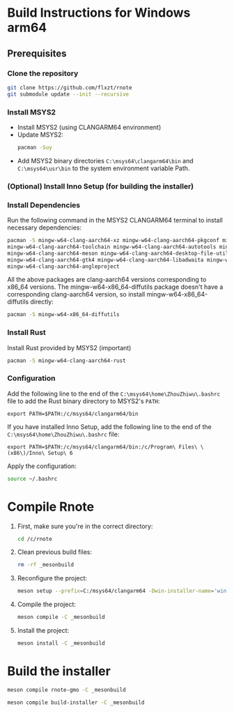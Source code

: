 # Build Instructions for Windows arm64

## Prerequisites
### Clone the repository

```bash
git clone https://github.com/flxzt/rnote
git submodule update --init --recursive
```

### Install MSYS2
- Install MSYS2 (using CLANGARM64 environment)
- Update MSYS2:
   ```Bash
   pacman -Suy
   ```
- Add MSYS2 binary directories `C:\msys64\clangarm64\bin` and `C:\msys64\usr\bin` to the system environment variable Path.

### (Optional) Install Inno Setup (for building the installer)

### Install Dependencies
Run the following command in the MSYS2 CLANGARM64 terminal to install necessary dependencies:

```bash
pacman -S mingw-w64-clang-aarch64-xz mingw-w64-clang-aarch64-pkgconf mingw-w64-clang-aarch64-clang \
mingw-w64-clang-aarch64-toolchain mingw-w64-clang-aarch64-autotools mingw-w64-clang-aarch64-make mingw-w64-clang-aarch64-cmake \
mingw-w64-clang-aarch64-meson mingw-w64-clang-aarch64-desktop-file-utils mingw-w64-clang-aarch64-appstream \
mingw-w64-clang-aarch64-gtk4 mingw-w64-clang-aarch64-libadwaita mingw-w64-clang-aarch64-poppler mingw-w64-clang-aarch64-poppler-data \
mingw-w64-clang-aarch64-angleproject
```
All the above packages are clang-aarch64 versions corresponding to x86_64 versions.
The mingw-w64-x86_64-diffutils package doesn't have a corresponding clang-aarch64 version, so install mingw-w64-x86_64-diffutils directly:

```bash
pacman -S mingw-w64-x86_64-diffutils
```

### Install Rust
Install Rust provided by MSYS2 (important)
```bash
pacman -S mingw-w64-clang-aarch64-rust
```

### Configuration

Add the following line to the end of the `C:\msys64\home\ZhouZhiwu\.bashrc` file to add the Rust binary directory to MSYS2's `PATH`:

```
export PATH=$PATH:/c/msys64/clangarm64/bin
```
If you have installed Inno Setup, add the following line to the end of the `C:\msys64\home\ZhouZhiwu\.bashrc` file:

```
export PATH=$PATH:/c/msys64/clangarm64/bin:/c/Program\ Files\ \(x86\)/Inno\ Setup\ 6
```
Apply the configuration:

```bash
source ~/.bashrc
```

# Compile Rnote

1. First, make sure you're in the correct directory:
   ```bash
   cd /c/rnote
   ```
   
2. Clean previous build files:
   ```bash
   rm -rf _mesonbuild
   ```
   
3. Reconfigure the project:
    ```bash
    meson setup --prefix=C:/msys64/clangarm64 -Dwin-installer-name='windows_arm64_installer' _mesonbuild
    ```

4. Compile the project:
   ```bash
   meson compile -C _mesonbuild
   ```
   
5. Install the project:
   ```bash
   meson install -C _mesonbuild
   ```
# Build the installer

```bash
meson compile rnote-gmo -C _mesonbuild
```

```bash
meson compile build-installer -C _mesonbuild
```
